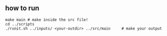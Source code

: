 ## how to run 
``` 
make main # make inside the src file!
cd ../scripts
./runit.sh ../inputs/ <your-outdir> ../src/main     # make your output
```
